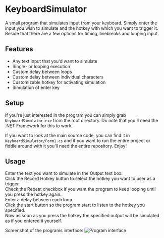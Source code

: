# KeyboardSimulator
A small program that simulates input from your keyboard. Simply enter the input you wish to simulate and the hotkey with which you want to trigger it. Beside that there are a few options for timing, linebreaks and looping input.

## Features
 - Any text input that you'd want to simulate
 - Single- or looping execution
 - Custom delay between loops
 - Custom delay between individual characters
 - Customizable hotkey for activating simulation
 - Simulation of enter key
 
## Setup
If you're just interested in the program you can simply grab `KeyboardSimulator.exe` from the root directory.
Do note that you'll need the .NET Framework for this to work.

If you want to look at the main source code, you can find it in `KeyboardSimulator/Form1.cs` and if you want to run the entire project or fiddle around with it you'll need the entire repository. Enjoy!

## Usage
Enter the text you want to simulate in the Output text box.  
Click the Record Hotkey button to select the hotkey you want to user as a trigger.  
Check the Repeat checkbox if you want the program to keep looping until you press the hotkey again.  
Enter a delay between each loop.  
Click the start button so the program start to listen to the hotkey you specified.  
Now as soon as you press the hotkey the specified output will be simulated as if you entered it yourself.

Screenshot of the programs interface:
![Program interface](http://i.imgur.com/rfZYitf.png)